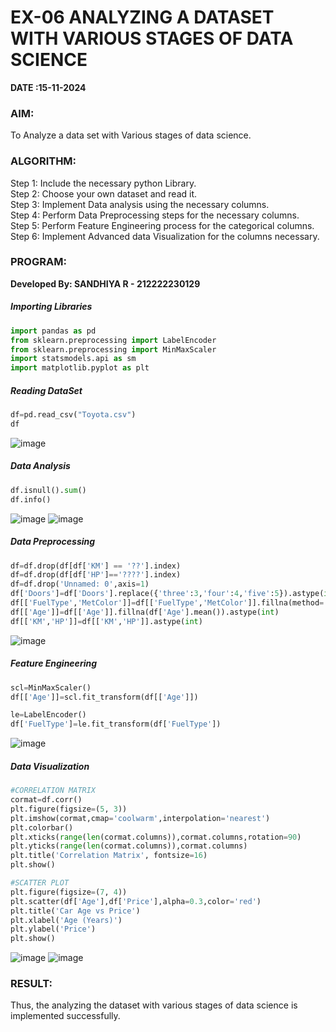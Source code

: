 # EX-06 ANALYZING A DATASET WITH VARIOUS STAGES OF DATA SCIENCE
**DATE :15-11-2024**
### AIM:
To Analyze a data set with Various stages of data science.
### ALGORITHM:
Step 1: Include the necessary python Library.<BR>
Step 2: Choose your own dataset and read it.<BR>
Step 3: Implement Data analysis using the necessary columns.<BR>
Step 4: Perform Data Preprocessing steps for the necessary columns.<BR>
Step 5: Perform Feature Engineering process for the categorical columns.<BR>
Step 6: Implement Advanced data Visualization for the columns necessary.<BR>
### PROGRAM:
**Developed By: SANDHIYA R - 212222230129**

##### Importing Libraries
```Python
import pandas as pd
from sklearn.preprocessing import LabelEncoder
from sklearn.preprocessing import MinMaxScaler
import statsmodels.api as sm
import matplotlib.pyplot as plt
```
##### Reading DataSet
```Python
df=pd.read_csv("Toyota.csv")
df
```
![image](https://github.com/user-attachments/assets/b1692d7b-0ada-4867-80ae-57447c7eafb6)

##### Data Analysis
```Python
df.isnull().sum()
df.info()
```
![image](https://github.com/user-attachments/assets/9976028d-9202-4dd5-844b-b5efb3b95b14)
![image](https://github.com/user-attachments/assets/3315457f-d62f-48fe-b220-1b94d90f3b5b)

##### Data Preprocessing
```Python
df=df.drop(df[df['KM'] == '??'].index)
df=df.drop(df[df['HP']=='????'].index)
df=df.drop('Unnamed: 0',axis=1)
df['Doors']=df['Doors'].replace({'three':3,'four':4,'five':5}).astype(int)
df[['FuelType','MetColor']]=df[['FuelType','MetColor']].fillna(method='ffill')
df[['Age']]=df[['Age']].fillna(df['Age'].mean()).astype(int)
df[['KM','HP']]=df[['KM','HP']].astype(int)
```
![image](https://github.com/user-attachments/assets/4d35e580-ae0b-4d6e-bb61-2c77a47b57b2)

##### Feature Engineering
```Python
scl=MinMaxScaler()
df[['Age']]=scl.fit_transform(df[['Age']])

le=LabelEncoder()
df['FuelType']=le.fit_transform(df['FuelType'])
```
![image](https://github.com/user-attachments/assets/4c9c63c1-024a-481d-a358-fed1db050e77)

##### Data Visualization
```Python
#CORRELATION MATRIX
cormat=df.corr()
plt.figure(figsize=(5, 3))
plt.imshow(cormat,cmap='coolwarm',interpolation='nearest')
plt.colorbar()
plt.xticks(range(len(cormat.columns)),cormat.columns,rotation=90)
plt.yticks(range(len(cormat.columns)),cormat.columns)
plt.title('Correlation Matrix', fontsize=16)
plt.show()

#SCATTER PLOT
plt.figure(figsize=(7, 4))
plt.scatter(df['Age'],df['Price'],alpha=0.3,color='red')
plt.title('Car Age vs Price')
plt.xlabel('Age (Years)')
plt.ylabel('Price')
plt.show()
```
![image](https://github.com/user-attachments/assets/c9c6efdd-610c-467a-ba92-a28a4644377f)
![image](https://github.com/user-attachments/assets/e735f659-70a1-4b76-b74a-228d16af8b7d)

### RESULT:
Thus, the analyzing the dataset with various stages of data science is implemented successfully.

